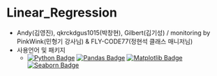 # Linear_Regression
- Andy(김영진), qkrckdgus1015(박창현), Gilbert(김기성) / monitoring by PinkWink(민형기 강사님) & FLY-CODE77(정현석 클래스 매니저님)
- 사용언어 및 패키지
  - [![Python Badge](http://img.shields.io/badge/-Python%20-blue?style=flat-square&&logoColor=yellow&logo=python&link=https://www.python.org/)](https://www.python.org/) [![Pandas Badge](http://img.shields.io/badge/-Pandas%20-blue?style=flat-square&&logoColor=yellow&logo=pandas&link=https://pandas.pydata.org/)](https://pandas.pydata.org/) [![Matplotlib Badge](http://img.shields.io/badge/-Matplotlib%20-blue?style=flat-square&&logoColor=yellow&logo=matplotlib&link=https://matplotlib.org/)](https://matplotlib.org/) [![Seaborn Badge](http://img.shields.io/badge/-Seaborn%20-blue?style=flat-square&&logoColor=yellow&logo=seaborn&link=https://seaborn.pydata.org/)](https://seaborn.pydata.org/)
